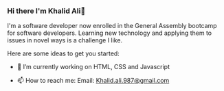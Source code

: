 ### Hi there I'm Khalid Ali👋

I'm a software developer now enrolled in the General Assembly bootcamp for software developers. Learning new technology and applying them to issues in novel ways is a challenge I like.


Here are some ideas to get you started:

- 🔭 I’m currently working on HTML, CSS and Javascript

- 📫 How to reach me: 
Email: Khalid.ali.987@gmail.com

